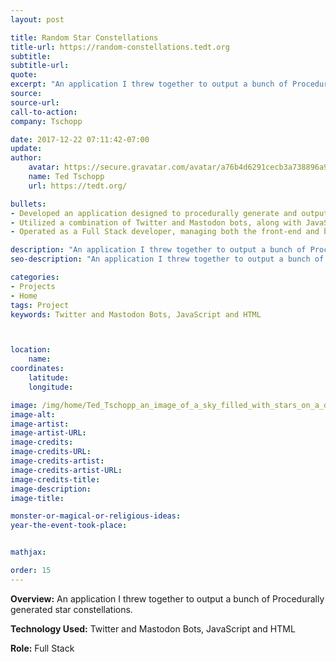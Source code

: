 ```yaml
---
layout: post

title: Random Star Constellations
title-url: https://random-constellations.tedt.org
subtitle:
subtitle-url:
quote:
excerpt: "An application I threw together to output a bunch of Procedurally generated star constellations."
source:
source-url:
call-to-action:
company: Tschopp

date: 2017-12-22 07:11:42-07:00
update:
author:
    avatar: https://secure.gravatar.com/avatar/a76b4d6291cecb3a738896a971bfb903?s=512&d=mp&r=g
    name: Ted Tschopp
    url: https://tedt.org/

bullets:
- Developed an application designed to procedurally generate and output a series of star constellations, showcasing the ability to quickly create engaging digital content.
- Utilized a combination of Twitter and Mastodon bots, along with JavaScript and HTML, to automate and disseminate the generated constellations across social platforms.
- Operated as a Full Stack developer, managing both the front-end and back-end development processes to bring the creative concept to fruition.

description: "An application I threw together to output a bunch of Procedurally generated star constellations."
seo-description: "An application I threw together to output a bunch of Procedurally generated star constellations."

categories: 
- Projects
- Home
tags: Project
keywords: Twitter and Mastodon Bots, JavaScript and HTML



location:
    name:
coordinates:
    latitude:
    longitude:

image: /img/home/Ted_Tschopp_an_image_of_a_sky_filled_with_stars_on_a_dark_night.webp
image-alt:
image-artist:
image-artist-URL:
image-credits:
image-credits-URL:
image-credits-artist:
image-credits-artist-URL:
image-credits-title:
image-description:
image-title:

monster-or-magical-or-religious-ideas:
year-the-event-took-place:


mathjax:

order: 15
---
```


**Overview:** An application I threw together to output a bunch of Procedurally generated star constellations.

**Technology Used:** Twitter and Mastodon Bots, JavaScript and HTML

**Role:** Full Stack

